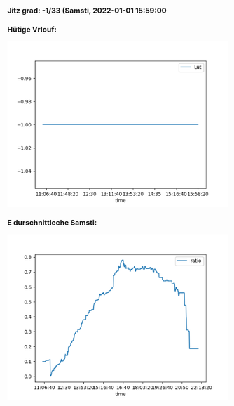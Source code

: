 ### Jitz grad: -1/33 (Samsti, 2022-01-01 15:59:00

### Hütige Vrlouf:
![Graph](Today.png)

### E durschnittleche Samsti:
![Graph](Samsti.png)